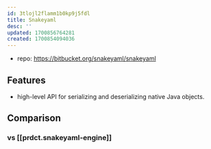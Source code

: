 ```yaml
---
id: 3tlojl2flamm1b0kp9j5fdl
title: Snakeyaml
desc: ''
updated: 1700856764281
created: 1700854094036
---
```


- repo: https://bitbucket.org/snakeyaml/snakeyaml
  
## Features

- high-level API for serializing and deserializing native Java objects.

## Comparison

### vs [[prdct.snakeyaml-engine]]